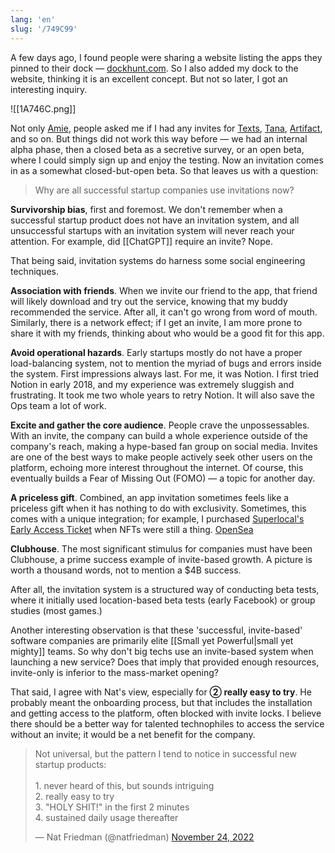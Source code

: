 ```yaml
---
lang: 'en'
slug: '/749C99'
---
```


A few days ago, I found people were sharing a website listing the apps they pinned to their dock — [dockhunt.com](https://dockhunt.com/). So I also added my dock to the website, thinking it is an excellent concept. But not so later, I got an interesting inquiry.

![[1A746C.png]]

Not only [Amie](https://amie.so/), people asked me if I had any invites for [Texts](https://texts.com/), [Tana](https://tana.inc/), [Artifact](https://artifact.news/), and so on. But things did not work this way before — we had an internal alpha phase, then a closed beta as a secretive survey, or an open beta, where I could simply sign up and enjoy the testing. Now an invitation comes in as a somewhat closed-but-open beta. So that leaves us with a question:

> Why are all successful startup companies use invitations now?

**Survivorship bias**, first and foremost. We don't remember when a successful startup product does not have an invitation system, and all unsuccessful startups with an invitation system will never reach your attention. For example, did [[ChatGPT]] require an invite? Nope.

That being said, invitation systems do harness some social engineering techniques.

**Association with friends**. When we invite our friend to the app, that friend will likely download and try out the service, knowing that my buddy recommended the service. After all, it can't go wrong from word of mouth. Similarly, there is a network effect; if I get an invite, I am more prone to share it with my friends, thinking about who would be a good fit for this app.

**Avoid operational hazards**. Early startups mostly do not have a proper load-balancing system, not to mention the myriad of bugs and errors inside the system. First impressions always last. For me, it was Notion. I first tried Notion in early 2018, and my experience was extremely sluggish and frustrating. It took me two whole years to retry Notion. It will also save the Ops team a lot of work.

**Excite and gather the core audience**. People crave the unpossessables. With an invite, the company can build a whole experience outside of the company's reach, making a hype-based fan group on social media. Invites are one of the best ways to make people actively seek other users on the platform, echoing more interest throughout the internet. Of course, this eventually builds a Fear of Missing Out (FOMO) — a topic for another day.

**A priceless gift**. Combined, an app invitation sometimes feels like a priceless gift when it has nothing to do with exclusivity. Sometimes, this comes with a unique integration; for example, I purchased [Superlocal's Early Access Ticket](https://rainbow.me/0xCC441Db84Bf28ea2740e2778c662FA4B515ACcd6?family=superlocal-early&nft=0xf6df9657282bac986b0e40bdd2889aa95cae156b_5867) when NFTs were still a thing. [OpenSea](https://opensea.io/assets/ethereum/0xf6df9657282bac986b0e40bdd2889aa95cae156b/5867)

**Clubhouse**. The most significant stimulus for companies must have been Clubhouse, a prime success example of invite-based growth. A picture is worth a thousand words, not to mention a $4B success.

After all, the invitation system is a structured way of conducting beta tests, where it initially used location-based beta tests (early Facebook) or group studies (most games.)

Another interesting observation is that these 'successful, invite-based' software companies are primarily elite [[Small yet Powerful|small yet mighty]] teams. So why don't big techs use an invite-based system when launching a new service? Does that imply that provided enough resources, invite-only is inferior to the mass-market opening?

That said, I agree with Nat's view, especially for **② really easy to try**. He probably meant the onboarding process, but that includes the installation and getting access to the platform, often blocked with invite locks. I believe there should be a better way for talented technophiles to access the service without an invite; it would be a net benefit for the company.

<blockquote class="twitter-tweet"><p lang="en" dir="ltr">Not universal, but the pattern I tend to notice in successful new startup products:<br/><br/>1. never heard of this, but sounds intriguing<br/>2. really easy to try<br/>3. &quot;HOLY SHIT!&quot; in the first 2 minutes<br/>4. sustained daily usage thereafter</p>&mdash; Nat Friedman (@natfriedman) <a href="https://twitter.com/natfriedman/status/1595882942508564480?ref_src=twsrc%5Etfw">November 24, 2022</a></blockquote>
